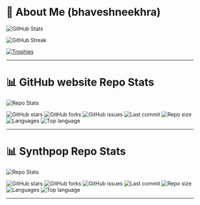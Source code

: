 # 🧠 About Me (bhaveshneekhra)

![GitHub Stats](https://github-readme-stats.vercel.app/api?username=bhaveshneekhra&show_icons=true&count_private=true&theme=radical)

![GitHub Streak](https://github-readme-streak-stats-eight.vercel.app?user=bhaveshneekhra&theme=radical)

[![Trophies](https://github-profile-trophy.vercel.app/?username=bhaveshneekhra&theme=radical&margin-w=15&margin-h=15)](https://github.com/ryo-ma/github-profile-trophy)

---

# 📊 GitHub website Repo Stats

![Repo Stats](https://github-readme-stats.vercel.app/api/pin/?username=bhaveshneekhra&repo=bhaveshneekhra.github.io&theme=radical)

![GitHub stars](https://img.shields.io/github/stars/bhaveshneekhra/bhaveshneekhra.github.io?style=social)
![GitHub forks](https://img.shields.io/github/forks/bhaveshneekhra/bhaveshneekhra.github.io?style=social)
![GitHub issues](https://img.shields.io/github/issues/bhaveshneekhra/bhaveshneekhra.github.io)
![Last commit](https://img.shields.io/github/last-commit/bhaveshneekhra/bhaveshneekhra.github.io)
![Repo size](https://img.shields.io/github/repo-size/bhaveshneekhra/bhaveshneekhra.github.io)
![Languages](https://img.shields.io/github/languages/count/bhaveshneekhra/bhaveshneekhra.github.io)
![Top language](https://img.shields.io/github/languages/top/bhaveshneekhra/bhaveshneekhra.github.io)

---

# 📊 Synthpop Repo Stats

![Repo Stats](https://github-readme-stats.vercel.app/api/pin/?username=bhaveshneekhra&repo=synthpop&theme=radical)

![GitHub stars](https://img.shields.io/github/stars/bhaveshneekhra/synthpop?style=social)
![GitHub forks](https://img.shields.io/github/forks/bhaveshneekhra/synthpop?style=social)
![GitHub issues](https://img.shields.io/github/issues/bhaveshneekhra/synthpop)
![Last commit](https://img.shields.io/github/last-commit/bhaveshneekhra/synthpop)
![Repo size](https://img.shields.io/github/repo-size/bhaveshneekhra/synthpop)
![Languages](https://img.shields.io/github/languages/count/bhaveshneekhra/synthpop)
![Top language](https://img.shields.io/github/languages/top/bhaveshneekhra/synthpop)

---

<!--
**bhaveshneekhra/bhaveshneekhra** is a ✨ _special_ ✨ repository because its `README.md` (this file) appears on your GitHub profile.

Here are some ideas to get you started:

- 🔭 I’m currently working on ...
- 🌱 I’m currently learning ...
- 👯 I’m looking to collaborate on ...
- 🤔 I’m looking for help with ...
- 💬 Ask me about ...
- 📫 How to reach me: ...
- 😄 Pronouns: ...
- ⚡ Fun fact: ...
-->
